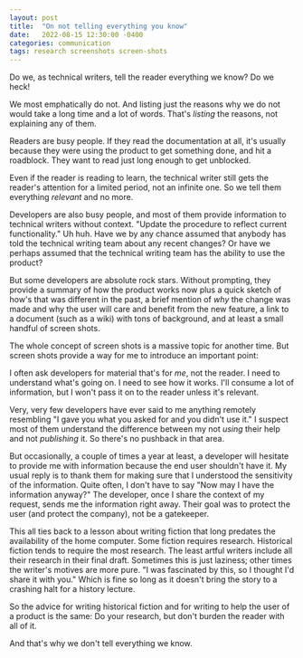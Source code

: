 ```yaml
---
layout: post
title:  "On not telling everything you know"
date:   2022-08-15 12:30:00 -0400
categories: communication
tags: research screenshots screen-shots
---
```

Do we, as technical writers, tell the reader everything we know? Do we heck!

We most emphatically do not. And listing just the reasons why we do not would take a long time and a lot of words. That's _listing_ the reasons, not explaining any of them.

Readers are busy people. If they read the documentation at all, it's usually because they were using the product to get something done, and hit a roadblock. They want to read just long enough to get unblocked.

Even if the reader is reading to learn, the technical writer still gets the reader's attention for a limited period, not an infinite one. So we tell them everything _relevant_ and no more.

Developers are also busy people, and most of them provide information to technical writers without context. "Update the procedure to reflect current functionality." Uh huh. Have we by any chance assumed that anybody has told the technical writing team about any recent changes? Or have we perhaps assumed that the technical writing team has the ability to use the product?

But some developers are absolute rock stars. Without prompting, they provide a summary of how the product works now plus a quick sketch of how's that was different in the past, a brief mention of _why_ the change was made and why the user will care and benefit from the new feature, a link to a document (such as a wiki) with tons of background, and at least a small handful of screen shots.

The whole concept of screen shots is a massive topic for another time. But screen shots provide a way for me to introduce an important point:

I often ask developers for material that's for _me_, not the reader. I need to understand what's going on. I need to see how it works. I'll consume a lot of information, but I won't pass it  on to the reader unless it's relevant.

Very, very few developers have ever said to me anything remotely resembling "I gave you what you asked for and you didn't use it." I suspect most of them understand the difference between my not _using_ their help and not _publishing_ it. So there's no pushback in that area.

But occasionally, a couple of times a year at least, a developer will hesitate to provide me with information because the end user shouldn't have it. My usual reply is to thank them for making sure that I understood the sensitivity of the information. Quite often, I don't have to say "Now may I have the information anyway?" The developer, once I share the context of my request, sends me the information right away. Their goal was to protect the user (and protect the company), not be a gatekeeper.

This all ties back to a lesson about writing fiction that long predates the availability of the home computer. Some fiction requires research. Historical fiction tends to require the most research. The least artful writers include all their research in their final draft. Sometimes this is just laziness; other times the writer's motives are more pure. "I was fascinated by this, so I thought I'd share it with you." Which is fine so long as it doesn't bring the story to a crashing halt for a history lecture.

So the advice for writing historical fiction and for writing to help the user of a product is the same: Do your research, but don't burden the reader with all of it.

And that's why we don't tell everything we know.
